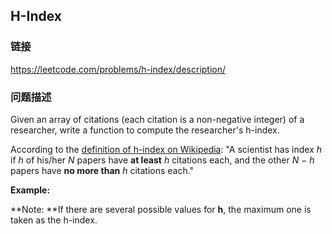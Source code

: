 ## H-Index  
### 链接  
https://leetcode.com/problems/h-index/description/  
### 问题描述
Given an array of citations (each citation is a non-negative integer) of a researcher, write a function to compute the researcher&#39;s h-index.

According to the [definition of h-index on Wikipedia](https://en.wikipedia.org/wiki/H-index): &quot;A scientist has index *h* if *h* of his/her *N* papers have **at least** *h* citations each, and the other *N &minus; h* papers have **no more than** *h* citations each.&quot;

**Example:**

**Note:&nbsp;**If there are several possible values for **h**, the maximum one is taken as the h-index.
